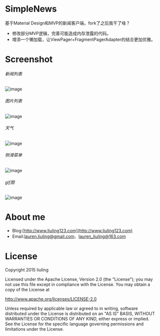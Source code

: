 # SimpleNews
基于Material Design和MVP的新闻客户端，fork了之后我干了啥？
* 修改部分MVP逻辑，完善可能造成内存泄露的代码。
* 增添一个懒加载，让ViewPager+FragmentPagerAdapter的结合更加优雅。

# Screenshot
###### 新闻列表
![image](https://raw.githubusercontent.com/liuling07/SimpleNews/master/screenshot/news.png)  

###### 图片列表
![image](https://raw.githubusercontent.com/liuling07/SimpleNews/master/screenshot/images.jpg)  

###### 天气
![image](https://raw.githubusercontent.com/liuling07/SimpleNews/master/screenshot/weather.jpg)  

###### 侧滑菜单
![image](https://raw.githubusercontent.com/liuling07/SimpleNews/master/screenshot/drawer.png)  

###### gif图
![image](https://raw.githubusercontent.com/liuling07/SimpleNews/master/screenshot/example.gif)

# About me
* Blog:[http://www.liuling123.com](http://www.liuling123.com)
* Email:[lauren.liuling@gmail.com](mailto:lauren.liuling@gmail.com)、[lauren_liuling@163.com](mailto:lauren_liuling@163.com)

# License
Copyright 2015 liuling

Licensed under the Apache License, Version 2.0 (the "License");
you may not use this file except in compliance with the License.
You may obtain a copy of the License at

   http://www.apache.org/licenses/LICENSE-2.0

Unless required by applicable law or agreed to in writing, software
distributed under the License is distributed on an "AS IS" BASIS,
WITHOUT WARRANTIES OR CONDITIONS OF ANY KIND, either express or implied.
See the License for the specific language governing permissions and
limitations under the License.
